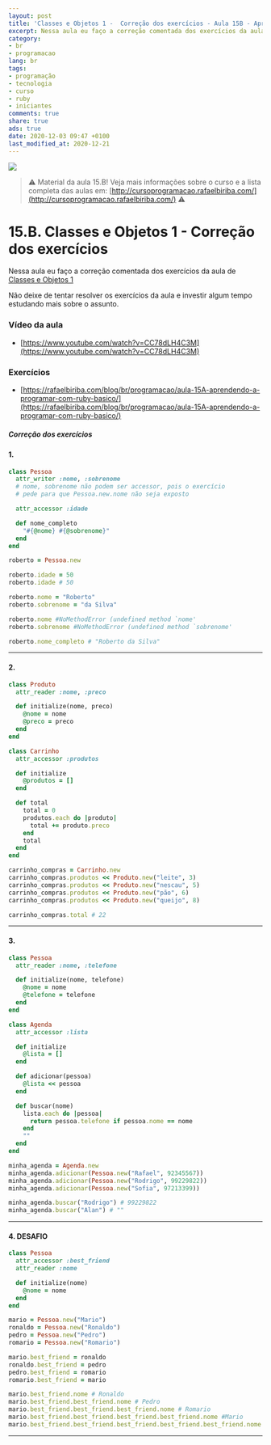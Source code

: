 ```yaml
---
layout: post
title: 'Classes e Objetos 1 -  Correção dos exercícios - Aula 15B - Aprendendo a programar com Ruby: O Básico para iniciantes'
excerpt: Nessa aula eu faço a correção comentada dos exercícios da aula de Classes e Objetos 1(15.A). Este é o material da aula 15B do curso aprendendo a programar com ruby, o básico para iniciantes. Nunca é tarde para começar a programar! Eu criei um curso gratuito, fácil e didático voltado para iniciantes. Confira mais informações aqui nessa publicação.
category:
- br
- programacao
lang: br
tags:
- programação
- tecnologia
- curso
- ruby
- iniciantes
comments: true
share: true
ads: true
date: 2020-12-03 09:47 +0100
last_modified_at: 2020-12-21
---
```

![](/blog/images/curso_ruby_basico/banner-curso-ruby-15B.jpg)

> :warning: Material da aula 15.B! Veja mais informações sobre o curso e a lista completa das aulas em: [http://cursoprogramacao.rafaelbiriba.com/](http://cursoprogramacao.rafaelbiriba.com/) :warning:

# 15.B. Classes e Objetos 1 -  Correção dos exercícios

Nessa aula eu faço a correção comentada dos exercícios da aula de [Classes e Objetos 1](https://rafaelbiriba.com/blog/br/programacao/aula-15A-aprendendo-a-programar-com-ruby-basico/)

Não deixe de tentar resolver os exercícios da aula e investir algum tempo estudando mais sobre o assunto.

### Vídeo da aula

- [https://www.youtube.com/watch?v=CC78dLH4C3M](https://www.youtube.com/watch?v=CC78dLH4C3M)

### Exercícios

- [https://rafaelbiriba.com/blog/br/programacao/aula-15A-aprendendo-a-programar-com-ruby-basico/](https://rafaelbiriba.com/blog/br/programacao/aula-15A-aprendendo-a-programar-com-ruby-basico/)

##### Correção dos exercícios

#### 1.

```ruby
class Pessoa
  attr_writer :nome, :sobrenome
  # nome, sobrenome não podem ser accessor, pois o exercício
  # pede para que Pessoa.new.nome não seja exposto

  attr_accessor :idade

  def nome_completo
    "#{@nome} #{@sobrenome}"
  end
end

roberto = Pessoa.new

roberto.idade = 50
roberto.idade # 50

roberto.nome = "Roberto"
roberto.sobrenome = "da Silva"

roberto.nome #NoMethodError (undefined method `nome'
roberto.sobrenome #NoMethodError (undefined method `sobrenome'

roberto.nome_completo # "Roberto da Silva"
```

---

#### 2.

```ruby
class Produto
  attr_reader :nome, :preco

  def initialize(nome, preco)
    @nome = nome
    @preco = preco
  end
end

class Carrinho
  attr_accessor :produtos

  def initialize
    @produtos = []
  end

  def total
    total = 0
    produtos.each do |produto|
      total += produto.preco
    end
    total
  end
end

carrinho_compras = Carrinho.new
carrinho_compras.produtos << Produto.new("leite", 3)
carrinho_compras.produtos << Produto.new("nescau", 5)
carrinho_compras.produtos << Produto.new("pão", 6)
carrinho_compras.produtos << Produto.new("queijo", 8)

carrinho_compras.total # 22
```

---

#### 3.

```ruby
class Pessoa
  attr_reader :nome, :telefone

  def initialize(nome, telefone)
    @nome = nome
    @telefone = telefone
  end
end

class Agenda
  attr_accessor :lista

  def initialize
    @lista = []
  end

  def adicionar(pessoa)
    @lista << pessoa
  end

  def buscar(nome)
    lista.each do |pessoa|
      return pessoa.telefone if pessoa.nome == nome
    end
    ""
  end
end

minha_agenda = Agenda.new
minha_agenda.adicionar(Pessoa.new("Rafael", 92345567))
minha_agenda.adicionar(Pessoa.new("Rodrigo", 99229822))
minha_agenda.adicionar(Pessoa.new("Sofia", 97213399))

minha_agenda.buscar("Rodrigo") # 99229822
minha_agenda.buscar("Alan") # ""
```

---

#### 4. DESAFIO

```ruby
class Pessoa
  attr_accessor :best_friend
  attr_reader :nome

  def initialize(nome)
    @nome = nome
  end
end

mario = Pessoa.new("Mario")
ronaldo = Pessoa.new("Ronaldo")
pedro = Pessoa.new("Pedro")
romario = Pessoa.new("Romario")

mario.best_friend = ronaldo
ronaldo.best_friend = pedro
pedro.best_friend = romario
romario.best_friend = mario

mario.best_friend.nome # Ronaldo
mario.best_friend.best_friend.nome # Pedro
mario.best_friend.best_friend.best_friend.nome # Romario
mario.best_friend.best_friend.best_friend.best_friend.nome #Mario
mario.best_friend.best_friend.best_friend.best_friend.best_friend.nome #Ronaldo
```

---
